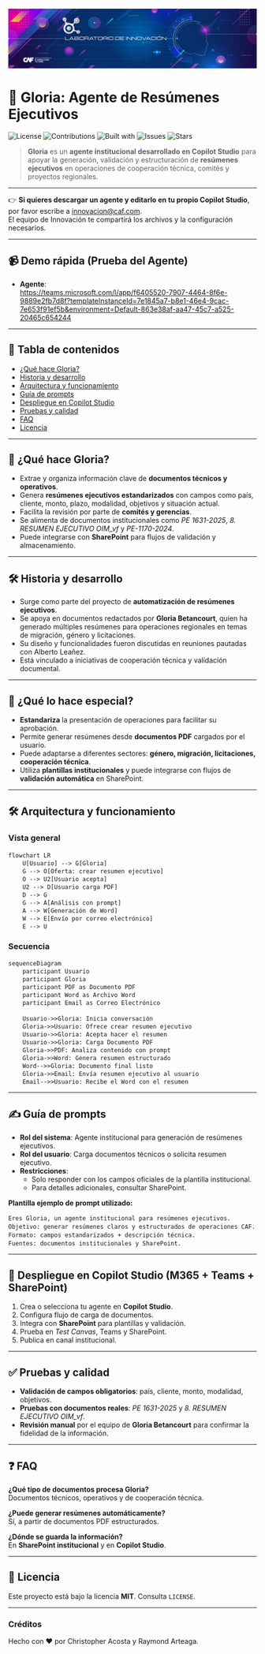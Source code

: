 <p align="center">
  <img src="./media/banner.webp" alt="Banner Laboratorio de Innovación"/>
</p>

# 🤖 Gloria: Agente de Resúmenes Ejecutivos

![License](https://img.shields.io/badge/license-MIT-informational)
![Contributions](https://img.shields.io/badge/contributions-welcome-success)
![Built with](https://img.shields.io/badge/built%20with-Microsoft%20Copilot%20Studio-0078D4)
![Issues](https://img.shields.io/github/issues/lab-innovacion-caf/Agentes)
![Stars](https://img.shields.io/github/stars/lab-innovacion-caf/Agentes)

> **Gloria** es un **agente institucional desarrollado en Copilot Studio** para apoyar la generación, validación y estructuración de **resúmenes ejecutivos** en operaciones de cooperación técnica, comités y proyectos regionales.

---

👉 **Si quieres descargar un agente y editarlo en tu propio Copilot Studio**, por favor escribe a [innovacion@caf.com](mailto:innovacion@caf.com).  
El equipo de Innovación te compartirá los archivos y la configuración necesarios.

---

## 📹 Demo rápida (Prueba del Agente)

* **Agente**:  
https://teams.microsoft.com/l/app/f6405520-7907-4464-8f6e-9889e2fb7d8f?templateInstanceId=7e1845a7-b8e1-46e4-9cac-7e653f91ef5b&environment=Default-863e38af-aa47-45c7-a525-20465c654244

---

## 🧭 Tabla de contenidos

- [¿Qué hace Gloria?](#que-hace-gloria)
- [Historia y desarrollo](#historia-y-desarrollo)
- [Arquitectura y funcionamiento](#arquitectura-y-funcionamiento)
- [Guía de prompts](#guia-de-prompts)
- [Despliegue en Copilot Studio](#despliegue-en-copilot-studio-m365--teams--sharepoint)
- [Pruebas y calidad](#pruebas-y-calidad)
- [FAQ](#faq)
- [Licencia](#licencia)

---

## 🧩 ¿Qué hace Gloria?
<a id="que-hace-gloria"></a>

* Extrae y organiza información clave de **documentos técnicos y operativos**.  
* Genera **resúmenes ejecutivos estandarizados** con campos como país, cliente, monto, plazo, modalidad, objetivos y situación actual.  
* Facilita la revisión por parte de **comités y gerencias**.  
* Se alimenta de documentos institucionales como *PE 1631-2025*, *8. RESUMEN EJECUTIVO OIM_vf* y *PE-1170-2024*.  
* Puede integrarse con **SharePoint** para flujos de validación y almacenamiento.  

---

## 🛠️ Historia y desarrollo
<a id="historia-y-desarrollo"></a>

* Surge como parte del proyecto de **automatización de resúmenes ejecutivos**.  
* Se apoya en documentos redactados por **Gloria Betancourt**, quien ha generado múltiples resúmenes para operaciones regionales en temas de migración, género y licitaciones.  
* Su diseño y funcionalidades fueron discutidas en reuniones pautadas con Alberto Leañez.
* Está vinculado a iniciativas de cooperación técnica y validación documental.  

---

## 🧠 ¿Qué lo hace especial?

* **Estandariza** la presentación de operaciones para facilitar su aprobación.  
* Permite generar resúmenes desde **documentos PDF** cargados por el usuario.  
* Puede adaptarse a diferentes sectores: **género, migración, licitaciones, cooperación técnica**.  
* Utiliza **plantillas institucionales** y puede integrarse con flujos de **validación automática** en SharePoint.  

---

## 🛠️ Arquitectura y funcionamiento
<a id="arquitectura-y-funcionamiento"></a>

### Vista general

```mermaid
flowchart LR
    U[Usuario] --> G[Gloria]
    G --> O[Oferta: crear resumen ejecutivo]
    O --> U2[Usuario acepta]
    U2 --> D[Usuario carga PDF]
    D --> G
    G --> A[Análisis con prompt]
    A --> W[Generación de Word]
    W --> E[Envío por correo electrónico]
    E --> U
```

### Secuencia

```mermaid
sequenceDiagram
    participant Usuario
    participant Gloria
    participant PDF as Documento PDF
    participant Word as Archivo Word
    participant Email as Correo Electrónico

    Usuario->>Gloria: Inicia conversación
    Gloria->>Usuario: Ofrece crear resumen ejecutivo
    Usuario->>Gloria: Acepta hacer el resumen
    Usuario->>Gloria: Carga Documento PDF
    Gloria->>PDF: Analiza contenido con prompt
    Gloria->>Word: Genera resumen estructurado
    Word-->>Gloria: Documento final listo
    Gloria->>Email: Envía resumen ejecutivo al usuario
    Email-->>Usuario: Recibe el Word con el resumen
```

---

## ✍️ Guía de prompts
<a id="guia-de-prompts"></a>

* **Rol del sistema**: Agente institucional para generación de resúmenes ejecutivos.  
* **Rol del usuario**: Carga documentos técnicos o solicita resumen ejecutivo.  
* **Restricciones**:  
  * Solo responder con los campos oficiales de la plantilla institucional.  
  * Para detalles adicionales, consultar SharePoint.  

**Plantilla ejemplo de prompt utilizado:**

```md
Eres Gloria, un agente institucional para resúmenes ejecutivos.
Objetivo: generar resúmenes claros y estructurados de operaciones CAF.
Formato: campos estandarizados + descripción técnica.
Fuentes: documentos institucionales y SharePoint.
```

---

## 🚀 Despliegue en Copilot Studio (M365 + Teams + SharePoint)
<a id="despliegue-en-copilot-studio-m365--teams--sharepoint"></a>

1. Crea o selecciona tu agente en **Copilot Studio**.  
2. Configura flujo de carga de documentos.  
3. Integra con **SharePoint** para plantillas y validación.  
4. Prueba en *Test Canvas*, Teams y SharePoint.  
5. Publica en canal institucional.  

---

## ✅ Pruebas y calidad
<a id="pruebas-y-calidad"></a>

* **Validación de campos obligatorios**: país, cliente, monto, modalidad, objetivos.  
* **Pruebas con documentos reales**: *PE 1631-2025* y *8. RESUMEN EJECUTIVO OIM_vf*.  
* **Revisión manual** por el equipo de **Gloria Betancourt** para confirmar la fidelidad de la información.  

---

## ❓ FAQ
<a id="faq"></a>

**¿Qué tipo de documentos procesa Gloria?**  
Documentos técnicos, operativos y de cooperación técnica.  

**¿Puede generar resúmenes automáticamente?**  
Sí, a partir de documentos PDF estructurados.  

**¿Dónde se guarda la información?**  
En **SharePoint institucional** y en **Copilot Studio**.  

---

## 📄 Licencia
<a id="licencia"></a>

Este proyecto está bajo la licencia **MIT**. Consulta `LICENSE`.  

---

### Créditos

Hecho con ❤️ por Christopher Acosta y Raymond Arteaga.

